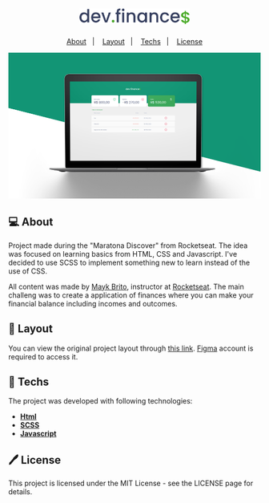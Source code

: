 <h1 align="center">
  <img alt="dev.finances" title="dev.finances" src="./assets/logo-readme.svg" width="220px" />
</h1>

<p align="center">
 <a href="#-about">About</a>&nbsp;&nbsp;&nbsp;|&nbsp;&nbsp;&nbsp; 
 <a href="#-layout">Layout</a>&nbsp;&nbsp;&nbsp;|&nbsp;&nbsp;&nbsp;
 <a href="#-tech">Techs</a>&nbsp;&nbsp;&nbsp;|&nbsp;&nbsp;&nbsp;
 <a href="#-license">License</a>
</p>

<img src="./assets/dev-readme.png" />

## 💻 About

Project made during the "Maratona Discover" from Rocketseat. The idea was focused on learning basics from HTML, CSS and Javascript. I've decided to use SCSS to implement something new to learn instead of the use of CSS.

All content was made by <a href="https://github.com/maykbrito">Mayk Brito</a>, instructor at <a href="https://rocketseat.com.br/">Rocketseat</a>. The main challeng was to create a application of finances where you can make your financial balance including incomes and outcomes.

## 🎨 Layout

<pd>
  You can view the original project layout through <a href="https://www.figma.com/file/7Vu9DzUaCZIV4nibzkjgB4/dev.finance%24-Maratona-Discover" alt="this link"> this link</a>. <a href="https://figma.com/" alt="this link">Figma</a> account is required to access it.
</p>

## 🚀 Techs

The project was developed with following technologies:

- **[Html](https://developer.mozilla.org/en-US/docs/Glossary/HTML)**
- **[SCSS](https://sass-lang.com/documentation/syntax)**
- **[Javascript](https://developer.mozilla.org/pt-BR/docs/Web/JavaScript)**

## 🖊️ License

This project is licensed under the MIT License - see the LICENSE page for details.
